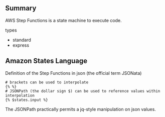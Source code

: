 ## Summary

AWS Step Functions is a state machine to execute code.

types
- standard
- express

## Amazon States Language

Definition of the Step Functions in json (the official term JSONata)

```
# brackets can be used to interpolate
{% %}
# JSONPath (the dollar sign $) can be used to reference values within interpolation
{% $states.input %}
```
The JSONPath practically permits a jq-style manipulation on json values.
